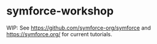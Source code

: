 # symforce-workshop

WIP: See https://github.com/symforce-org/symforce and https://symforce.org/ for current tutorials.
